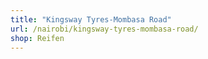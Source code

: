 ```yaml
---
title: "Kingsway Tyres-Mombasa Road"
url: /nairobi/kingsway-tyres-mombasa-road/
shop: Reifen
---
```

